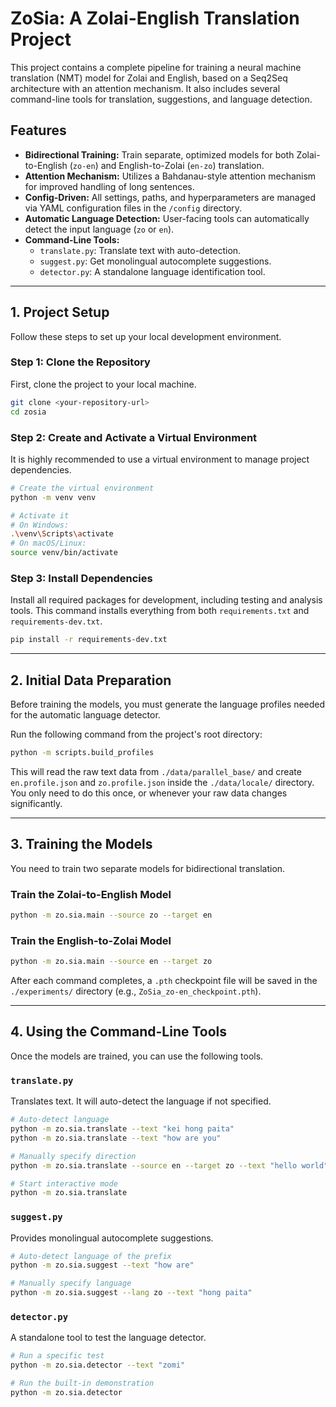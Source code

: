 # ZoSia: A Zolai-English Translation Project

This project contains a complete pipeline for training a neural machine translation (NMT) model for Zolai and English, based on a Seq2Seq architecture with an attention mechanism. It also includes several command-line tools for translation, suggestions, and language detection.

## Features

- **Bidirectional Training:** Train separate, optimized models for both Zolai-to-English (`zo-en`) and English-to-Zolai (`en-zo`) translation.
- **Attention Mechanism:** Utilizes a Bahdanau-style attention mechanism for improved handling of long sentences.
- **Config-Driven:** All settings, paths, and hyperparameters are managed via YAML configuration files in the `/config` directory.
- **Automatic Language Detection:** User-facing tools can automatically detect the input language (`zo` or `en`).
- **Command-Line Tools:**
    - `translate.py`: Translate text with auto-detection.
    - `suggest.py`: Get monolingual autocomplete suggestions.
    - `detector.py`: A standalone language identification tool.

---

## 1. Project Setup

Follow these steps to set up your local development environment.

### Step 1: Clone the Repository

First, clone the project to your local machine.

```bash
git clone <your-repository-url>
cd zosia
```

### Step 2: Create and Activate a Virtual Environment

It is highly recommended to use a virtual environment to manage project dependencies.

```bash
# Create the virtual environment
python -m venv venv

# Activate it
# On Windows:
.\venv\Scripts\activate
# On macOS/Linux:
source venv/bin/activate
```

### Step 3: Install Dependencies

Install all required packages for development, including testing and analysis tools. This command installs everything from both `requirements.txt` and `requirements-dev.txt`.

```bash
pip install -r requirements-dev.txt
```

---

## 2. Initial Data Preparation

Before training the models, you must generate the language profiles needed for the automatic language detector.

Run the following command from the project's root directory:

```bash
python -m scripts.build_profiles
```

This will read the raw text data from `./data/parallel_base/` and create `en.profile.json` and `zo.profile.json` inside the `./data/locale/` directory. You only need to do this once, or whenever your raw data changes significantly.

---

## 3. Training the Models

You need to train two separate models for bidirectional translation.

### Train the Zolai-to-English Model

```bash
python -m zo.sia.main --source zo --target en
```

### Train the English-to-Zolai Model

```bash
python -m zo.sia.main --source en --target zo
```

After each command completes, a `.pth` checkpoint file will be saved in the `./experiments/` directory (e.g., `ZoSia_zo-en_checkpoint.pth`).

---

## 4. Using the Command-Line Tools

Once the models are trained, you can use the following tools.

### `translate.py`

Translates text. It will auto-detect the language if not specified.

```bash
# Auto-detect language
python -m zo.sia.translate --text "kei hong paita"
python -m zo.sia.translate --text "how are you"

# Manually specify direction
python -m zo.sia.translate --source en --target zo --text "hello world"

# Start interactive mode
python -m zo.sia.translate
```

### `suggest.py`

Provides monolingual autocomplete suggestions.

```bash
# Auto-detect language of the prefix
python -m zo.sia.suggest --text "how are"

# Manually specify language
python -m zo.sia.suggest --lang zo --text "hong paita"
```

### `detector.py`

A standalone tool to test the language detector.

```bash
# Run a specific test
python -m zo.sia.detector --text "zomi"

# Run the built-in demonstration
python -m zo.sia.detector
